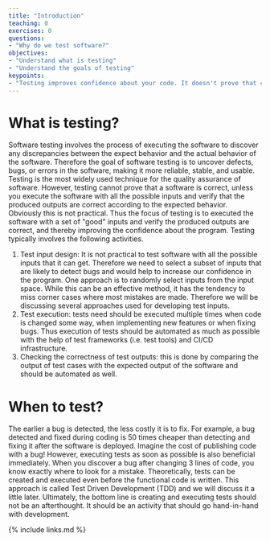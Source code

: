 ```yaml
---
title: "Introduction"
teaching: 0
exercises: 0
questions:
- "Why do we test software?"
objectives:
- "Understand what is testing"
- "Understand the goals of testing"
keypoints:
- "Testing improves confidence about your code. It doesn't prove that code is correct."
---
```

# What is testing?
Software testing involves the process of executing the software to discover any
discrepancies between the expect behavior and the actual behavior of the
software. Therefore the goal of software testing is to uncover defects, bugs,
or errors in the software, making it more reliable, stable, and usable. Testing
is the most widely used technique for the quality assurance of software.
However, testing cannot prove that a software is correct, unless you execute
the software with all the possible inputs and verify that the produced outputs
are correct according to the expected behavior. Obviously this is not
practical. Thus the focus of testing is to executed the software with a set of
"good" inputs and verify the produced outputs are correct, and thereby
improving the confidence about the program. Testing typically
involves the following activities.
1. Test input design: It is not practical to test software with all the
   possible inputs that it can get. Therefore we need to select a subset of
   inputs that are likely to detect bugs and would help to increase our confidence
   in the program. One approach is to randomly select inputs from the input space.
   While this can be an effective method, it has the tendency to miss corner cases
   where most mistakes are made. Therefore we will be discussing several
   approaches used for developing test inputs.
2. Test execution: tests need should be executed multiple times when code is
   changed some way, when implementing new features or when fixing bugs. Thus
   execution of tests should be automated as much as possible with the help of
   test frameworks (i.e. test tools) and CI/CD infrastructure.
3. Checking the correctness of test outputs: this is done by comparing the
   output of test cases with the expected output of the software and should be
   automated as well.

# When to test?
The earlier a bug is detected, the less costly it is to fix. For example, a bug
detected and fixed during coding is 50 times cheaper than detecting and fixing
it after the software is deployed. Imagine the cost of publishing code with a bug!
However, executing tests as soon as possible is also beneficial immediately.
When you discover a bug after changing 3 lines of code, you know exactly where
to look for a mistake.  Theoretically, tests can be created and executed even
before the functional code is written. This approach is called Test
Driven Development (TDD) and we will discuss it a little later.  Ultimately,
the bottom line is creating and executing tests should not be an afterthought.
It should be an activity that should go hand-in-hand with development.

{% include links.md %}

